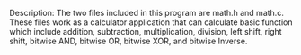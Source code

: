 Description:
The two files included in this program are math.h and math.c. These files work as a calculator application that can calculate basic function which include addition, subtraction, multiplication, division, left shift, right shift, bitwise AND, bitwise OR, bitwise XOR, and bitwise Inverse. 
